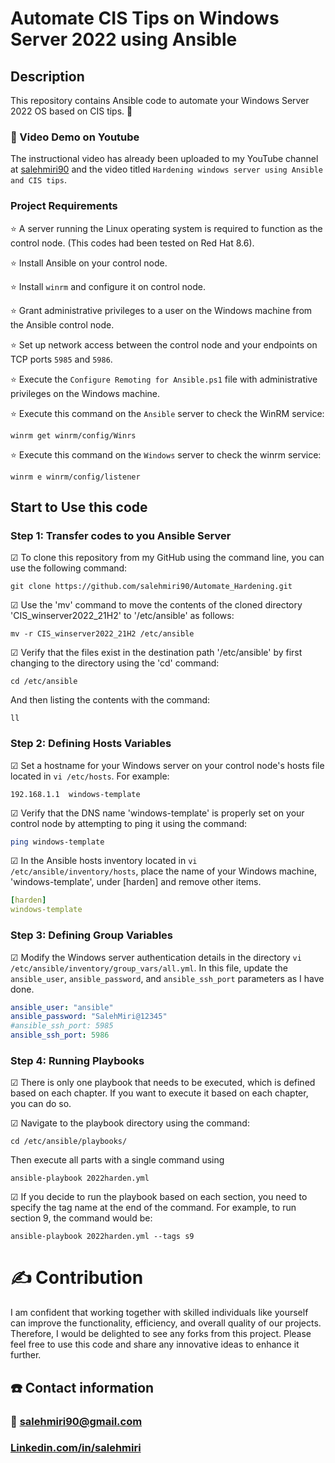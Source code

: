 # Automate CIS Tips on Windows Server 2022 using Ansible
## Description
This repository contains Ansible code to automate your Windows Server 2022 OS based on CIS tips. 🚀

### 🎥 Video Demo on Youtube
The instructional video has already been uploaded to my YouTube channel at [salehmiri90](https://youtube.com/salehmiri90) and the video titled `Hardening windows server using Ansible and CIS tips`.

### Project Requirements
⭐ A server running the Linux operating system is required to function as the control node. (This codes had been tested on Red Hat 8.6).

⭐ Install Ansible on your control node.

⭐ Install `winrm` and configure it on control node.

⭐ Grant administrative privileges to a user on the Windows machine from the Ansible control node.

⭐ Set up network access between the control node and your endpoints on TCP ports `5985` and `5986`.

⭐ Execute the `Configure Remoting for Ansible.ps1` file with administrative privileges on the Windows machine.

⭐ Execute this command on the `Ansible` server to check the WinRM service: 
````
winrm get winrm/config/Winrs
````

⭐ Execute this command on the `Windows` server to check the winrm service: 
````
winrm e winrm/config/listener
````

## Start to Use this code
### Step 1: Transfer codes to you Ansible Server
&#9745; To clone this repository from my GitHub using the command line, you can use the following command:
````
git clone https://github.com/salehmiri90/Automate_Hardening.git
````

&#9745; Use the 'mv' command to move the contents of the cloned directory 'CIS_winserver2022_21H2' to '/etc/ansible' as follows: 
````
mv -r CIS_winserver2022_21H2 /etc/ansible
````

&#9745; Verify that the files exist in the destination path '/etc/ansible' by first changing to the directory using the 'cd' command: 
````
cd /etc/ansible
````
And then listing the contents with the command: 
````
ll
````

### Step 2: Defining Hosts Variables
&#9745; Set a hostname for your Windows server on your control node's hosts file located in `vi /etc/hosts`. For example:
````
192.168.1.1  windows-template
````

&#9745; Verify that the DNS name 'windows-template' is properly set on your control node by attempting to ping it using the command:
````sh
ping windows-template
````

&#9745; In the Ansible hosts inventory located in `vi /etc/ansible/inventory/hosts`, place the name of your Windows machine, 'windows-template', under [harden] and remove other items.
````yml
[harden]
windows-template
````

### Step 3: Defining Group Variables
&#9745; Modify the Windows server authentication details in the directory `vi /etc/ansible/inventory/group_vars/all.yml`. In this file, update the `ansible_user`, `ansible_password`, and `ansible_ssh_port` parameters as I have done.
````yml
ansible_user: "ansible"
ansible_password: "SalehMiri@12345"
#ansible_ssh_port: 5985
ansible_ssh_port: 5986
````

### Step 4: Running Playbooks 
&#9745; There is only one playbook that needs to be executed, which is defined based on each chapter. If you want to execute it based on each chapter, you can do so.

&#9745; Navigate to the playbook directory using the command:
````
cd /etc/ansible/playbooks/
````
Then execute all parts with a single command using 
````
ansible-playbook 2022harden.yml
````

&#9745; If you decide to run the playbook based on each section, you need to specify the tag name at the end of the command. For example, to run section 9, the command would be:
````
ansible-playbook 2022harden.yml --tags s9
````

# ✍️ Contribution
I am confident that working together with skilled individuals like yourself can improve the functionality, efficiency, and overall quality of our projects. Therefore, I would be delighted to see any forks from this project. Please feel free to use this code and share any innovative ideas to enhance it further.

## ☎️ Contact information
### 📧 salehmiri90@gmail.com
### [Linkedin.com/in/salehmiri](https://www.linkedin.com/in/salehmiri)


